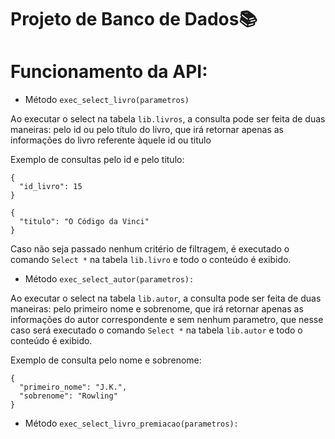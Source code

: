 # Projeto de Banco de Dados📚

# Funcionamento da API:
- Método ```exec_select_livro(parametros)```

Ao executar o select na tabela ```lib.livros```, a consulta pode ser feita de duas maneiras: pelo id ou pelo título do livro, que irá retornar apenas as informações do livro referente àquele id ou titulo

Exemplo de consultas pelo id e pelo titulo:
```
{
  "id_livro": 15
}
```
```
{
  "titulo": "O Código da Vinci"
}
```
Caso não seja passado nenhum critério de filtragem, é executado o comando ```Select *``` na tabela ```lib.livro``` e todo o conteúdo é exibido.

- Método ```exec_select_autor(parametros):```

Ao executar o select na tabela ```lib.autor```, a consulta pode ser feita de duas maneiras: pelo primeiro nome e sobrenome, que irá retornar apenas as informações do autor correspondente e sem nenhum parametro, que nesse caso será executado o comando ```Select *``` na tabela ```lib.autor``` e todo o conteúdo é exibido.

Exemplo de consulta pelo nome e sobrenome:
```
{
  "primeiro_nome": "J.K.",
  "sobrenome": "Rowling"
}
```

- Método ```exec_select_livro_premiacao(parametros):```
